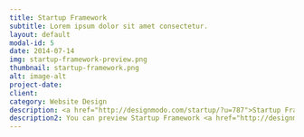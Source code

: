 ```yaml
---
title: Startup Framework
subtitle: Lorem ipsum dolor sit amet consectetur.
layout: default
modal-id: 5
date: 2014-07-14
img: startup-framework-preview.png
thumbnail: startup-framework.png
alt: image-alt
project-date:
client:
category: Website Design
description: <a href="http://designmodo.com/startup/?u=787">Startup Framework</a> is a website builder for professionals. Startup Framework contains components and complex blocks (PSD+HTML Bootstrap themes and templates) which can easily be integrated into almost any design. All of these components are made in the same style, and can easily be integrated into projects, allowing you to create hundreds of solutions for your future projects. 
description2: You can preview Startup Framework <a href="http://designmodo.com/startup/?u=787">here</a>.
---
```

